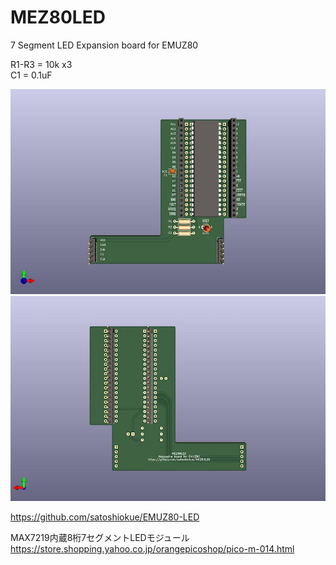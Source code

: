 # MEZ80LED
7 Segment LED Expansion board for EMUZ80

R1-R3 = 10k x3  
C1 = 0.1uF  

![MEZ80LED PCB TOP](https://github.com/satoshiokue/MEZ80LED/blob/main/MEZ80LED_top.jpg)
![MEZ80LED PCB BOTTOM](https://github.com/satoshiokue/MEZ80LED/blob/main/MEZ80LED_bottom.jpg)

https://github.com/satoshiokue/EMUZ80-LED  

MAX7219内蔵8桁7セグメントLEDモジュール  
https://store.shopping.yahoo.co.jp/orangepicoshop/pico-m-014.html
